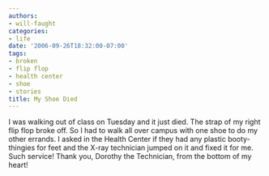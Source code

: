 ```yaml
---
authors:
- will-faught
categories:
- life
date: '2006-09-26T18:32:00-07:00'
tags:
- broken
- flip flop
- health center
- shoe
- stories
title: My Shoe Died
---
```


I was walking out of class on Tuesday and it just died. The strap of my right flip flop broke off. So I had to walk all over campus with one shoe to do my other errands. I asked in the Health Center if they had any plastic booty-thingies for feet and the X-ray technician jumped on it and fixed it for me. Such service! Thank you, Dorothy the Technician, from the bottom of my heart!
